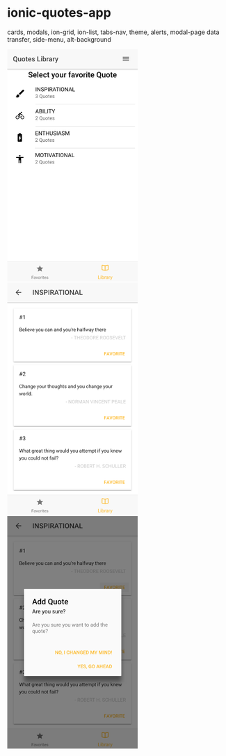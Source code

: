 # ionic-quotes-app
cards, modals, ion-grid, ion-list, tabs-nav, theme, alerts, modal-page data transfer, side-menu, alt-background

<kbd><img src="screenshots/ionic-quotes-app-1.png" alt="alt text" width=300></kbd>
<kbd><img src="screenshots/ionic-quotes-app-2.png" alt="alt text" width=300></kbd>
<kbd><img src="screenshots/ionic-quotes-app-3.png" alt="alt text" width=300></kbd>
